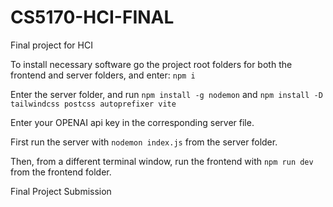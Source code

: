 # CS5170-HCI-FINAL

Final project for HCI

To install necessary software go the project root folders for both the frontend and server folders, and enter: `npm i`

Enter the server folder, and run `npm install -g nodemon` and `npm install -D tailwindcss postcss autoprefixer vite`

Enter your OPENAI api key in the corresponding server file.

First run the server with `nodemon index.js` from the server folder.

Then, from a different terminal window, run the frontend with `npm run dev` from the frontend folder.

Final Project Submission
